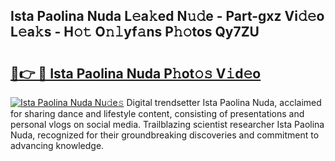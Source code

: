 ## Ista Paolina Nuda L𝚎a𝚔ed N𝚞𝚍e - Part-gxz Vi𝚍𝚎o L𝚎a𝚔s - H𝚘𝚝 O𝚗𝚕yf𝚊ns P𝚑𝚘tos Qy7ZU

# <h2><a href="http://kf71d3.oniu.top/?m=Ista+Paolina+Nuda">🔗👉 🔴 Ista Paolina Nuda P𝚑ot𝚘𝚜 V𝚒d𝚎o</a></h2>

[![Ista Paolina Nuda Nu𝚍e𝚜](https://i.imgur.com/0qMVB7G.gif)](http://kf71d3.oniu.top/?m=Ista+Paolina+Nuda)
Digital trendsetter Ista Paolina Nuda, acclaimed for sharing dance and lifestyle content, consisting of presentations and personal vlogs on social media. Trailblazing scientist researcher Ista Paolina Nuda, recognized for their groundbreaking discoveries and commitment to advancing knowledge.  
